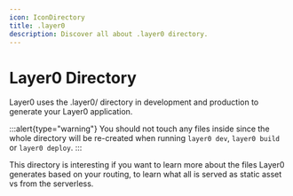 ```yaml
---
icon: IconDirectory
title: .layer0
description: Discover all about .layer0 directory.
---
```


# Layer0 Directory

Layer0 uses the .layer0/ directory in development and production to generate your Layer0 application.

:::alert{type="warning"}
You should not touch any files inside since the whole directory will be re-created when running `layer0 dev`, `layer0 build` or `layer0 deploy`.
:::

This directory is interesting if you want to learn more about the files Layer0 generates based on your routing, to learn what all is served as static asset vs from the serverless.
